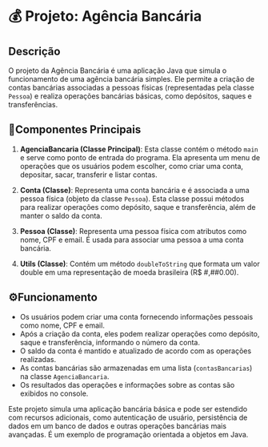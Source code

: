# 💰 Projeto: Agência Bancária

## Descrição

O projeto da Agência Bancária é uma aplicação Java que simula o funcionamento de uma agência bancária simples. Ele permite a criação de contas bancárias associadas a pessoas físicas (representadas pela classe `Pessoa`) e realiza operações bancárias básicas, como depósitos, saques e transferências.

## 📝Componentes Principais

1. **AgenciaBancaria (Classe Principal)**: Esta classe contém o método `main` e serve como ponto de entrada do programa. Ela apresenta um menu de operações que os usuários podem escolher, como criar uma conta, depositar, sacar, transferir e listar contas.

2. **Conta (Classe)**: Representa uma conta bancária e é associada a uma pessoa física (objeto da classe `Pessoa`). Esta classe possui métodos para realizar operações como depósito, saque e transferência, além de manter o saldo da conta.

3. **Pessoa (Classe)**: Representa uma pessoa física com atributos como nome, CPF e email. É usada para associar uma pessoa a uma conta bancária.

4. **Utils (Classe)**: Contém um método `doubleToString` que formata um valor double em uma representação de moeda brasileira (R$ #,##0.00).

## ⚙️Funcionamento

- Os usuários podem criar uma conta fornecendo informações pessoais como nome, CPF e email.
- Após a criação da conta, eles podem realizar operações como depósito, saque e transferência, informando o número da conta.
- O saldo da conta é mantido e atualizado de acordo com as operações realizadas.
- As contas bancárias são armazenadas em uma lista (`contasBancarias`) na classe `AgenciaBancaria`.
- Os resultados das operações e informações sobre as contas são exibidos no console.

Este projeto simula uma aplicação bancária básica e pode ser estendido com recursos adicionais, como autenticação de usuário, persistência de dados em um banco de dados e outras operações bancárias mais avançadas. É um exemplo de programação orientada a objetos em Java.
